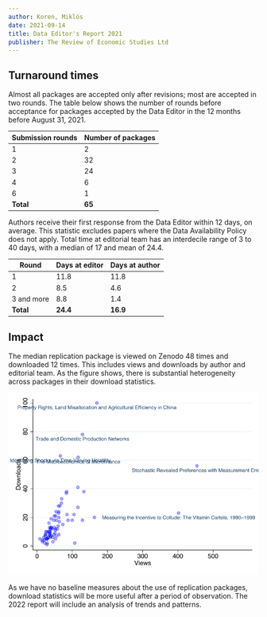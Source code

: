 ```yaml
---
author: Koren, Miklós
date: 2021-09-14
title: Data Editor's Report 2021
publisher: The Review of Economic Studies Ltd
---
```


## Turnaround times

Almost all packages are accepted only after revisions; most are accepted in two rounds. The table below shows the number of rounds before acceptance for packages accepted by the Data Editor in the 12 months before August 31, 2021.

| Submission rounds | Number of packages |
|---|---|
| 1 | 2 |
| 2 | 32 |
| 3 | 24 |
| 4 | 6 |
| 6 | 1 |
| **Total** | **65** | 

Authors receive their first response from the Data Editor within 12 days, on average. This statistic excludes papers where the Data Availability Policy does not apply. Total time at editorial team has an interdecile range of 3 to 40 days, with a median of 17 and mean of 24.4.

| Round | Days at editor | Days at author |
|---|---|---|
| 1 | 11.8 | 11.8 |
| 2 | 8.5 | 4.6 |
| 3 and more | 8.8 | 1.4 |
| **Total** | **24.4** | **16.9** |

## Impact

The median replication package is viewed on Zenodo 48 times and downloaded 12 times. This includes views and downloads by author and editorial team. As the figure shows, there is substantial heterogeneity across packages in their download statistics.

![](downloads.png)

As we have no baseline measures about the use of replication packages, download statistics will be more useful after a period of observation. The 2022 report will include an analysis of trends and patterns.
